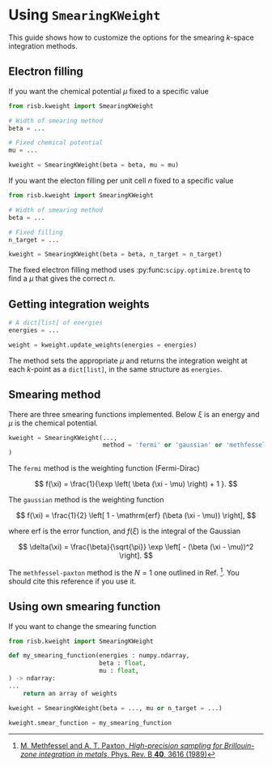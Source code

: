 # Using `SmearingKWeight`

This guide shows how to customize the options for the smearing $k$-space
integration methods.

## Electron filling

If you want the chemical potential $\mu$ fixed to a specific value

```python
from risb.kweight import SmearingKWeight

# Width of smearing method
beta = ...

# Fixed chemical potential
mu = ...

kweight = SmearingKWeight(beta = beta, mu = mu)
```

If you want the electon filling per unit cell $n$ fixed to a specific value

```python
from risb.kweight import SmearingKWeight

# Width of smearing method
beta = ...

# Fixed filling
n_target = ...

kweight = SmearingKWeight(beta = beta, n_target = n_target)
```

The fixed electron filling method uses :py:func:`scipy.optimize.brentq` to
find a $\mu$ that gives the correct $n$.

## Getting integration weights

```python
# A dict[list] of energies
energies = ...

weight = kweight.update_weights(energies = energies)
```

The method sets the appropriate $\mu$ and returns the integration weight
at each $k$-point as a `dict[list]`, in the same structure as `energies`.

## Smearing method

There are three smearing functions implemented. Below $\xi$ is an energy and
$\mu$ is the chemical potential.

```python
kweight = SmearingKWeight(...,
                          method = 'fermi' or 'gaussian' or 'methfessel-paxton',
)
```

The `fermi` method is the weighting function (Fermi-Dirac)

$$
f(\xi) = \frac{1}{\exp \left( \beta (\xi - \mu) \right) + 1 }.
$$

The `gaussian` method is the weighting function

$$
f(\xi) = \frac{1}{2} \left[ 1 - \mathrm{erf} (\beta (\xi - \mu)) \right],
$$

where $\mathrm{erf}$ is the error function, and $f(\xi)$ is the
integral of the Gaussian

$$
\delta(\xi) = \frac{\beta}{\sqrt{\pi}} \exp \left[ - (\beta (\xi - \mu))^2 \right].
$$

The `methfessel-paxton` method is the $N=1$ one outlined in
Ref. [^Methfessel1989]. You should cite this reference if you use it.

## Using own smearing function

If you want to change the smearing function

```python
from risb.kweight import SmearingKWeight

def my_smearing_function(energies : numpy.ndarray,
                         beta : float,
                         mu : float,
) -> ndarray:
...
    return an array of weights

kweight = SmearingKWeight(beta = ..., mu or n_target = ...)

kweight.smear_function = my_smearing_function
```



[^Methfessel1989]: [M. Methfessel and A. T. Paxton,
*High-precision sampling for Brillouin-zone integration in metals*,
Phys. Rev. B **40**, 3616 (1989)](https://doi.org/10.1103/PhysRevB.40.3616)
